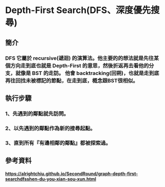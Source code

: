 # Depth-First Search(DFS、深度優先搜尋)
## 簡介
### DFS 它屬於 recursive(遞迴) 的演算法。他主要的的想法就是先往某個方向走到底也就是 Depth-First 的意思，然後折返再去看他的分支，就像是 BST 的走訪。 他會 backtracking(回朔)，也就是走到底再往回找未被標記的節點，在走到底，概念跟BST很相似。
## 執行步驟
### 1、先遇到的鄰點就先訪問。
### 2、以先遇到的鄰點作為新的搜尋起點。
### 3、直到所有『有邊相鄰的鄰點』都被探索過。

## 參考資料
#### https://alrightchiu.github.io/SecondRound/graph-depth-first-searchdfsshen-du-you-xian-sou-xun.html
